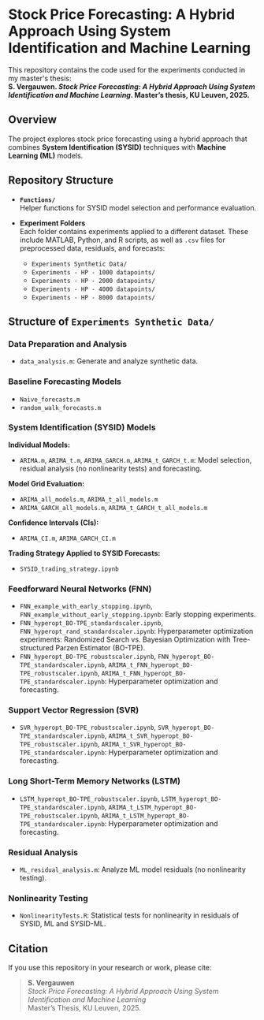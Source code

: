# Stock Price Forecasting: A Hybrid Approach Using System Identification and Machine Learning

This repository contains the code used for the experiments conducted in my master's thesis:  
**S. Vergauwen. *Stock Price Forecasting: A Hybrid Approach Using System Identification and Machine Learning*. Master’s thesis, KU Leuven, 2025.**

## Overview

The project explores stock price forecasting using a hybrid approach that combines **System Identification (SYSID)** techniques with **Machine Learning (ML)** models. 

## Repository Structure

- **`Functions/`**  
  Helper functions for SYSID model selection and performance evaluation.

- **Experiment Folders**  
  Each folder contains experiments applied to a different dataset. These include MATLAB, Python, and R scripts, as well as `.csv` files for preprocessed data, residuals, and forecasts:
  - `Experiments Synthetic Data/`
  - `Experiments - HP - 1000 datapoints/`
  - `Experiments - HP - 2000 datapoints/`
  - `Experiments - HP - 4000 datapoints/`
  - `Experiments - HP - 8000 datapoints/`

## Structure of `Experiments Synthetic Data/`

### Data Preparation and Analysis
- `data_analysis.m`: Generate and analyze synthetic data.

### Baseline Forecasting Models
- `Naive_forecasts.m`
- `random_walk_forecasts.m`

### System Identification (SYSID) Models

**Individual Models:**
- `ARIMA.m`, `ARIMA_t.m`, `ARIMA_GARCH.m`, `ARIMA_t_GARCH_t.m`: Model  selection, residual analysis (no nonlinearity tests) and forecasting.

**Model Grid Evaluation:**
- `ARIMA_all_models.m`, `ARIMA_t_all_models.m`
- `ARIMA_GARCH_all_models.m`, `ARIMA_t_GARCH_t_all_models.m`

**Confidence Intervals (CIs):**
- `ARIMA_CI.m`, `ARIMA_GARCH_CI.m`

**Trading Strategy Applied to SYSID Forecasts:**
- `SYSID_trading_strategy.ipynb`

### Feedforward Neural Networks (FNN)
- `FNN_example_with_early_stopping.ipynb`, `FNN_example_without_early_stopping.ipynb`: Early stopping experiments.
- `FNN_hyperopt_BO-TPE_standardscaler.ipynb`, `FNN_hyperopt_rand_standardscaler.ipynb`: Hyperparameter optimization experiments: Randomized Search vs. Bayesian Optimization with Tree-structured Parzen Estimator (BO-TPE).
- `FNN_hyperopt_BO-TPE_robustscaler.ipynb`, `FNN_hyperopt_BO-TPE_standardscaler.ipynb`, `ARIMA_t_FNN_hyperopt_BO-TPE_robustscaler.ipynb`, `ARIMA_t_FNN_hyperopt_BO-TPE_standardscaler.ipynb`: Hyperparameter optimization and forecasting.

### Support Vector Regression (SVR)
- `SVR_hyperopt_BO-TPE_robustscaler.ipynb`, `SVR_hyperopt_BO-TPE_standardscaler.ipynb`, `ARIMA_t_SVR_hyperopt_BO-TPE_robustscaler.ipynb`, `ARIMA_t_SVR_hyperopt_BO-TPE_standardscaler.ipynb`: Hyperparameter optimization and forecasting.

### Long Short-Term Memory Networks (LSTM)
- `LSTM_hyperopt_BO-TPE_robustscaler.ipynb`, `LSTM_hyperopt_BO-TPE_standardscaler.ipynb`, `ARIMA_t_LSTM_hyperopt_BO-TPE_robustscaler.ipynb`, `ARIMA_t_LSTM_hyperopt_BO-TPE_standardscaler.ipynb`: Hyperparameter optimization and forecasting.

### Residual Analysis
- `ML_residual_analysis.m`: Analyze ML model residuals (no nonlinearity testing).

### Nonlinearity Testing
- `NonlinearityTests.R`: Statistical tests for nonlinearity in residuals of SYSID, ML and SYSID-ML.

## Citation

If you use this repository in your research or work, please cite:

> **S. Vergauwen**  
> *Stock Price Forecasting: A Hybrid Approach Using System Identification and Machine Learning*  
> Master’s Thesis, KU Leuven, 2025.
